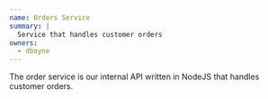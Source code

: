 ```yaml
---
name: Orders Service
summary: |
  Service that handles customer orders
owners:
  - dboyne
---
```


The order service is our internal API written in NodeJS that handles customer orders.

<NodeGraph />